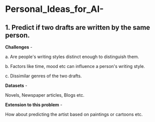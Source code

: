# Personal_Ideas_for_AI-

## 1. Predict if two drafts are written by the same person.
 
   **Challenges** - 
   
   a. Are people's writing styles distinct enough to distinguish them.
   
   b. Factors like time, mood etc can influence a person's writing style.
   
   c. Dissimilar genres of the two drafts.
   
   **Datasets** -
   
   Novels, Newspaper articles, Blogs etc.
   
   **Extension to this problem** - 
   
   How about predicting the artist based on paintings or cartoons etc.
   
